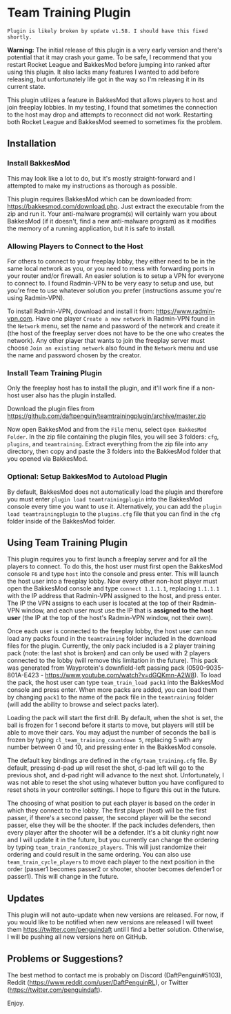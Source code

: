 # Team Training Plugin

`Plugin is likely broken by update v1.58. I should have this fixed shortly.`

**Warning:** The initial release of this plugin is a very early version and there's potential that it may crash your game. To be safe, I recommend that you restart Rocket League and BakkesMod before jumping into ranked after using this plugin. It also lacks many features I wanted to add before releasing, but unfortunately life got in the way so I'm releasing it in its current state.

This plugin utilizes a feature in BakkesMod that allows players to host and join freeplay lobbies. In my testing, I found that sometimes the connection to the host may drop and attempts to reconnect did not work. Restarting both Rocket League and BakkesMod seemed to sometimes fix the problem.

## Installation

### Install BakkesMod

This may look like a lot to do, but it's mostly straight-forward and I attempted to make my instructions as thorough as possible.

This plugin requires BakkesMod which can be downloaded from: https://bakkesmod.com/download.php. Just extract the executable from the zip and run it. Your anti-malware program(s) will certainly warn you about BakkesMod (if it doesn't, find a new anti-malware program) as it modifies the memory of a running application, but it is safe to install.

### Allowing Players to Connect to the Host

For others to connect to your freeplay lobby, they either need to be in the same local network as you, or you need to mess with forwarding ports in your router and/or firewall. An easier solution is to setup a VPN for everyone to connect to. I found Radmin-VPN to be very easy to setup and use, but you're free to use whatever solution you prefer (instructions assume you're using Radmin-VPN).

To install Radmin-VPN, download and install it from: https://www.radmin-vpn.com. Have one player `Create a new network` in Radmin-VPN found in the `Network` menu, set the name and password of the network and create it (the host of the freeplay server does not have to be the one who creates the network). Any other player that wants to join the freeplay server must choose `Join an existing network` also found in the `Network` menu and use the name and password chosen by the creator.

### Install Team Training Plugin

Only the freeplay host has to install the plugin, and it'll work fine if a non-host user also has the plugin installed.

Download the plugin files from https://github.com/daftpenguin/teamtrainingplugin/archive/master.zip

Now open BakkesMod and from the `File` menu, select `Open BakkesMod Folder`. In the zip file containing the plugin files, you will see 3 folders: `cfg`, `plugins`, and `teamtraining`. Extract everything from the zip file into any directory, then copy and paste the 3 folders into the BakkesMod folder that you opened via BakkesMod.

### Optional: Setup BakkesMod to Autoload Plugin

By default, BakkesMod does not automatically load the plugin and therefore you must enter `plugin load teamtrainingplugin` into the BakkesMod console every time you want to use it. Alternatively, you can add the `plugin load teamtrainingplugin` to the `plugins.cfg` file that you can find in the `cfg` folder inside of the BakkesMod folder.

## Using Team Training Plugin

This plugin requires you to first launch a freeplay server and for all the players to connect. To do this, the host user must first open the BakkesMod console `F6` and type `host` into the console and press enter. This will launch the host user into a freeplay lobby. Now every other non-host player must open the BakkesMod console and type `connect 1.1.1.1`, replacing `1.1.1.1` with the IP address that Radmin-VPN assigned to the host, and press enter. The IP the VPN assigns to each user is located at the top of their Radmin-VPN window, and each user must use the IP that is **assigned to the host user** (the IP at the top of the host's Radmin-VPN window, not their own).

Once each user is connected to the freeplay lobby, the host user can now load any packs found in the `teamtraining` folder included in the download files for the plugin. Currently, the only pack included is a 2 player training pack (note: the last shot is broken) and can only be used with 2 players connected to the lobby (will remove this limitation in the future). This pack was generated from Wayprotein's downfield-left passing pack (0590-9035-801A-E423 - https://www.youtube.com/watch?v=dGQKmn-A2W8). To load the pack, the host user can type `team_train_load pack1` into the BakkesMod console and press enter. When more packs are added, you can load them by changing `pack1` to the name of the pack file in the `teamtraining` folder (will add the ability to browse and select packs later).

Loading the pack will start the first drill. By default, when the shot is set, the ball is frozen for 1 second before it starts to move, but players will still be able to move their cars. You may adjust the number of seconds the ball is frozen by typing `cl_team_training_countdown 5`, replacing 5 with any number between 0 and 10, and pressing enter in the BakkesMod console.

The default key bindings are defined in the `cfg/team_training.cfg` file. By default, pressing d-pad up will reset the shot, d-pad left will go to the previous shot, and d-pad right will advance to the next shot. Unfortunately, I was not able to reset the shot using whatever button you have configured to reset shots in your controller settings. I hope to figure this out in the future.

The choosing of what position to put each player is based on the order in which they connect to the lobby. The first player (host) will be the first passer, if there's a second passer, the second player will be the second passer, else they will be the shooter. If the pack includes defenders, then every player after the shooter will be a defender. It's a bit clunky right now and I will update it in the future, but you currently can change the ordering by typing `team_train_randomize_players`. This will just randomize their ordering and could result in the same ordering. You can also use `team_train_cycle_players` to move each player to the next position in the order (passer1 becomes passer2 or shooter, shooter becomes defender1 or passer1). This will change in the future.

## Updates

This plugin will not auto-update when new versions are released. For now, if you would like to be notified when new versions are released I will tweet them https://twitter.com/penguindaft until I find a better solution. Otherwise, I will be pushing all new versions here on GitHub.

## Problems or Suggestions?

The best method to contact me is probably on Discord (DaftPenguin#5103), Reddit (https://www.reddit.com/user/DaftPenguinRL), or Twitter (https://twitter.com/penguindaft).

Enjoy.
